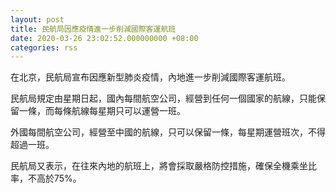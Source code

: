 ```yaml
---
layout: post
title: 民航局因應疫情進一步削減國際客運航班
date: 2020-03-26 23:02:52.000000000 +08:00
categories: rss
---
```


在北京，民航局宣布因應新型肺炎疫情，內地進一步削減國際客運航班。

民航局規定由星期日起，國內每間航空公司，經營到任何一個國家的航線，只能保留一條，而每條航線每星期只可以運營一班。

外國每間航空公司，經營至中國的航線，只可以保留一條，每星期運營班次，不得超過一班。

民航局又表示，在往來內地的航班上，將會採取嚴格防控措施，確保全機乘坐比率，不高於75%。
